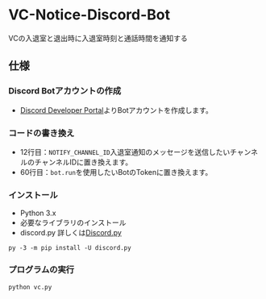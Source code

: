 # VC-Notice-Discord-Bot
VCの入退室と退出時に入退室時刻と通話時間を通知する

## 仕様
### Discord Botアカウントの作成
- [Discord Developer Portal](https://discord.com/developers/applications)よりBotアカウントを作成します。

### コードの書き換え
- 12行目：```NOTIFY_CHANNEL_ID```入退室通知のメッセージを送信したいチャンネルのチャンネルIDに置き換えます。
- 60行目：```bot.run```を使用したいBotのTokenに置き換えます。
  
### インストール
- Python 3.x
- 必要なライブラリのインストール
- discord.py
   詳しくは[Discord.py](https://github.com/Rapptz/discord.py)
  
```
py -3 -m pip install -U discord.py
```

### プログラムの実行

```
python vc.py
```

